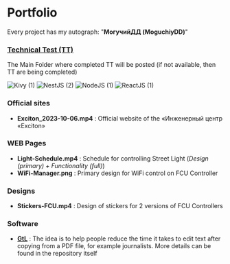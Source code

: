 # Portfolio

Every project has my autograph: "**МогучийДД (MoguchiyDD)**"

### [Technical Test (TT)](https://github.com/MoguchiyDD/technicaltest)
The Main Folder where completed TT will be posted (if not available, then TT are being completed)
<div id="technical-tests" align="left">
  <img alt="Kivy (1)" src="https://img.shields.io/badge/Kivy-1-B71C1C?style=for-the-badge" />
  <img alt="NestJS (2)" src="https://img.shields.io/badge/NestJS-2-B71C1C?style=for-the-badge" />
  <img alt="NodeJS (1)" src="https://img.shields.io/badge/NodeJS-1-B71C1C?style=for-the-badge" />
  <img alt="ReactJS (1)" src="https://img.shields.io/badge/ReactJS-1-B71C1C?style=for-the-badge" />
</div>

### Official sites
- **Exciton_2023-10-06.mp4** : Official website of the «Инженерный центр «Exciton»

### WEB Pages
- **Light-Schedule.mp4** : Schedule for controlling Street Light (*Design (primary) + Functionality (full)*)
- **WiFi-Manager.png** : Primary design for WiFi control on FCU Controller

### Designs
- **Stickers-FCU.mp4** : Design of stickers for 2 versions of FCU Controllers

### Software
- **[GtL](https://github.com/MoguchiyDD/GtL)** : The idea is to help people reduce the time it takes to edit text after copying from a PDF file, for example journalists. More details can be found in the repository itself
